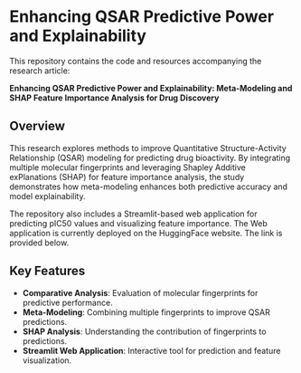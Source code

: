 # Enhancing QSAR Predictive Power and Explainability

This repository contains the code and resources accompanying the research article:

**Enhancing QSAR Predictive Power and Explainability: Meta-Modeling and SHAP Feature Importance Analysis for Drug Discovery**

## Overview

This research explores methods to improve Quantitative Structure-Activity Relationship (QSAR) modeling for predicting drug bioactivity. By integrating multiple molecular fingerprints and leveraging Shapley Additive exPlanations (SHAP) for feature importance analysis, the study demonstrates how meta-modeling enhances both predictive accuracy and model explainability.

The repository also includes a Streamlit-based web application for predicting pIC50 values and visualizing feature importance. The Web application is currently deployed on the HuggingFace website. The link is provided below.

## Key Features
- **Comparative Analysis**: Evaluation of molecular fingerprints for predictive performance.
- **Meta-Modeling**: Combining multiple fingerprints to improve QSAR predictions.
- **SHAP Analysis**: Understanding the contribution of fingerprints to predictions.
- **Streamlit Web Application**: Interactive tool for prediction and feature visualization.
